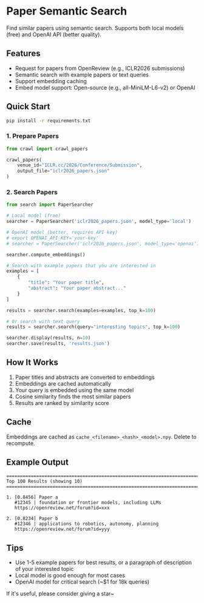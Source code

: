 # Paper Semantic Search

Find similar papers using semantic search. Supports both local models (free) and OpenAI API (better quality).

## Features

- Request for papers from OpenReview (e.g., ICLR2026 submissions)
- Semantic search with example papers or text queries
- Support embedding caching 
- Embed model support: Open-source (e.g., all-MiniLM-L6-v2) or OpenAI

## Quick Start

```bash
pip install -r requirements.txt
```

### 1. Prepare Papers

```python
from crawl import crawl_papers

crawl_papers(
    venue_id="ICLR.cc/2026/Conference/Submission",
    output_file="iclr2026_papers.json"
)
```

### 2. Search Papers

```python
from search import PaperSearcher

# Local model (free)
searcher = PaperSearcher('iclr2026_papers.json', model_type='local')

# OpenAI model (better, requires API key)
# export OPENAI_API_KEY='your-key'
# searcher = PaperSearcher('iclr2026_papers.json', model_type='openai')

searcher.compute_embeddings()

# Search with example papers that you are interested in
examples = [
    {
        "title": "Your paper title",
        "abstract": "Your paper abstract..."
    }
]

results = searcher.search(examples=examples, top_k=100)

# Or search with text query
results = searcher.search(query="interesting topics", top_k=100)

searcher.display(results, n=10)
searcher.save(results, 'results.json')
```



## How It Works

1. Paper titles and abstracts are converted to embeddings
2. Embeddings are cached automatically
3. Your query is embedded using the same model
4. Cosine similarity finds the most similar papers
5. Results are ranked by similarity score

## Cache

Embeddings are cached as `cache_<filename>_<hash>_<model>.npy`. Delete to recompute.

## Example Output

```
================================================================================
Top 100 Results (showing 10)
================================================================================

1. [0.8456] Paper a
   #12345 | foundation or frontier models, including LLMs
   https://openreview.net/forum?id=xxx

2. [0.8234] Paper b
   #12346 | applications to robotics, autonomy, planning
   https://openreview.net/forum?id=yyy
```

## Tips

- Use 1-5 example papers for best results, or a paragraph of description of your interested topic
- Local model is good enough for most cases
- OpenAI model for critical search (~$1 for 18k queries)

If it's useful, please consider giving a star~